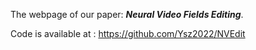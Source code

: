 The webpage of our paper: ___Neural Video Fields Editing___.

Code is available at : https://github.com/Ysz2022/NVEdit
